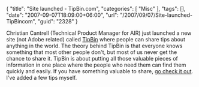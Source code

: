 {
	"title": "Site launched - TipBin.com",
	"categories": [
		"Misc"
	],
	"tags": [],
	"date": "2007-09-07T18:09:00+06:00",
	"url": "/2007/09/07/Site-launched-TipBincom",
	"guid": "2328"
}

Christian Cantrell (Technical Product Manager for AIR) just launched a new site (not Adobe related) called <a
href="http://www.tipbin.com">TipBin</a> where people can share tips about anything in the world. The theory behind TipBin is that everyone knows something that most other people don't, but most of us never get the chance to share it. TipBin is about putting all those valuable pieces of information in one place where the people who need them can find them quickly and easily. If you have something valuable to share,
<a href="http://www.tipbin.com">go check it out</a>. I've added a few tips myself.